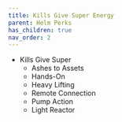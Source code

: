 ```yaml
---
title: Kills Give Super Energy
parent: Helm Perks
has_children: true
nav_order: 2
---
```


- Kills Give Super
  - Ashes to Assets
  - Hands-On
  - Heavy Lifting
  - Remote Connection
  - Pump Action
  - Light Reactor
